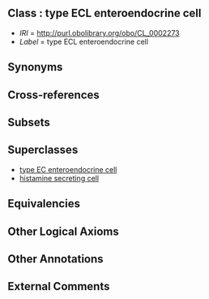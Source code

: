 
## Class : type ECL enteroendocrine cell

 * *IRI* = http://purl.obolibrary.org/obo/CL_0002273
 * *Label* = type ECL enteroendocrine cell

## Synonyms


## Cross-references


## Subsets


## Superclasses

 * [type EC enteroendocrine cell](../../CL/77/CL_0000577.md)
 * [histamine secreting cell](../../CL/74/CL_0002274.md)

## Equivalencies


## Other Logical Axioms


## Other Annotations


## External Comments

